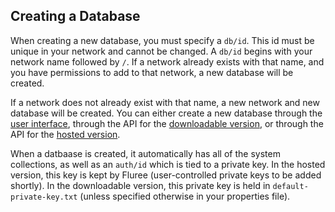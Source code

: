 ## Creating a Database

When creating a new database, you must specify a `db/id`. This id must be unique in your network and cannot be changed. A `db/id` begins with your network name followed by `/`. If a network already exists with that name, and you have permissions to add to that network, a new database will be created. 

If a network does not already exist with that name, a new network and new database will be created. You can either create a new database through the [user interface](/docs/getting-started/user-interface#account-page), through the API for the [downloadable version](/api/signed-endpoints/signed-examples#-new-db), or through the API for the [hosted version](/api/hosted-endpoints/hosted-examples#-api-action-new-database). 

When a datbaase is created, it automatically has all of the system collections, as well as an `auth/id` which is tied to a private key. In the hosted version, this key is kept by Fluree (user-controlled private keys to be added shortly). In the downloadable version, this private key is held in `default-private-key.txt` (unless specified otherwise in your properties file).
